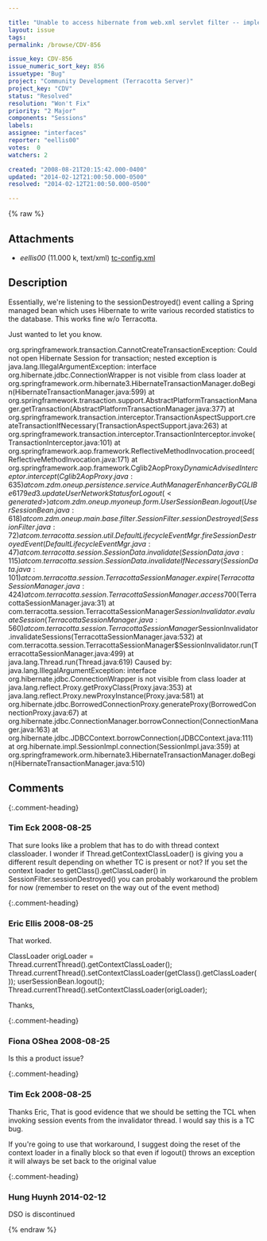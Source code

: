```yaml
---

title: "Unable to access hibernate from web.xml servlet filter -- implements HttpSessionListener"
layout: issue
tags: 
permalink: /browse/CDV-856

issue_key: CDV-856
issue_numeric_sort_key: 856
issuetype: "Bug"
project: "Community Development (Terracotta Server)"
project_key: "CDV"
status: "Resolved"
resolution: "Won't Fix"
priority: "2 Major"
components: "Sessions"
labels: 
assignee: "interfaces"
reporter: "eellis00"
votes:  0
watchers: 2

created: "2008-08-21T20:15:42.000-0400"
updated: "2014-02-12T21:00:50.000-0500"
resolved: "2014-02-12T21:00:50.000-0500"

---
```




{% raw %}


## Attachments

* <em>eellis00</em> (11.000 k, text/xml) [tc-config.xml](/attachments/CDV/CDV-856/tc-config.xml)




## Description

<div markdown="1" class="description">

Essentially, we're listening to the sessionDestroyed() event calling a Spring managed bean which uses Hibernate to write various recorded statistics to the database. This works fine w/o Terracotta.

Just wanted to let you know.

org.springframework.transaction.CannotCreateTransactionException: Could not open Hibernate Session for transaction; nested exception is java.lang.IllegalArgumentException: interface org.hibernate.jdbc.ConnectionWrapper is not visible from class loader
	at org.springframework.orm.hibernate3.HibernateTransactionManager.doBegin(HibernateTransactionManager.java:599)
	at org.springframework.transaction.support.AbstractPlatformTransactionManager.getTransaction(AbstractPlatformTransactionManager.java:377)
	at org.springframework.transaction.interceptor.TransactionAspectSupport.createTransactionIfNecessary(TransactionAspectSupport.java:263)
	at org.springframework.transaction.interceptor.TransactionInterceptor.invoke(TransactionInterceptor.java:101)
	at org.springframework.aop.framework.ReflectiveMethodInvocation.proceed(ReflectiveMethodInvocation.java:171)
	at org.springframework.aop.framework.Cglib2AopProxy$DynamicAdvisedInterceptor.intercept(Cglib2AopProxy.java:635)
	at com.zdm.oneup.persistence.service.AuthManager$$EnhancerByCGLIB$$e6179ed3.updateUserNetworkStatusforLogout(<generated>)
	at com.zdm.oneup.myoneup.form.UserSessionBean.logout(UserSessionBean.java:618)
	at com.zdm.oneup.main.base.filter.SessionFilter.sessionDestroyed(SessionFilter.java:72)
	at com.terracotta.session.util.DefaultLifecycleEventMgr.fireSessionDestroyedEvent(DefaultLifecycleEventMgr.java:47)
	at com.terracotta.session.SessionData.invalidate(SessionData.java:115)
	at com.terracotta.session.SessionData.invalidateIfNecessary(SessionData.java:101)
	at com.terracotta.session.TerracottaSessionManager.expire(TerracottaSessionManager.java:424)
	at com.terracotta.session.TerracottaSessionManager.access$700(TerracottaSessionManager.java:31)
	at com.terracotta.session.TerracottaSessionManager$SessionInvalidator.evaluateSession(TerracottaSessionManager.java:560)
	at com.terracotta.session.TerracottaSessionManager$SessionInvalidator.invalidateSessions(TerracottaSessionManager.java:532)
	at com.terracotta.session.TerracottaSessionManager$SessionInvalidator.run(TerracottaSessionManager.java:499)
	at java.lang.Thread.run(Thread.java:619)
Caused by: java.lang.IllegalArgumentException: interface org.hibernate.jdbc.ConnectionWrapper is not visible from class loader
	at java.lang.reflect.Proxy.getProxyClass(Proxy.java:353)
	at java.lang.reflect.Proxy.newProxyInstance(Proxy.java:581)
	at org.hibernate.jdbc.BorrowedConnectionProxy.generateProxy(BorrowedConnectionProxy.java:67)
	at org.hibernate.jdbc.ConnectionManager.borrowConnection(ConnectionManager.java:163)
	at org.hibernate.jdbc.JDBCContext.borrowConnection(JDBCContext.java:111)
	at org.hibernate.impl.SessionImpl.connection(SessionImpl.java:359)
	at org.springframework.orm.hibernate3.HibernateTransactionManager.doBegin(HibernateTransactionManager.java:510)


</div>

## Comments


{:.comment-heading}
### **Tim Eck** <span class="date">2008-08-25</span>

<div markdown="1" class="comment">

That sure looks like a problem that has to do with thread context classloader. I wonder if Thread.getContextClassLoader() is giving you a different result depending on whether TC is present or not? If you set the context loader to getClass().getClassLoader() in SessionFilter.sessionDestroyed() you can probably workaround the problem for now (remember to reset on the way out of the event method)

</div>


{:.comment-heading}
### **Eric Ellis** <span class="date">2008-08-25</span>

<div markdown="1" class="comment">

That worked.

ClassLoader origLoader = Thread.currentThread().getContextClassLoader();
Thread.currentThread().setContextClassLoader(getClass().getClassLoader());
userSessionBean.logout();
Thread.currentThread().setContextClassLoader(origLoader);

Thanks,

</div>


{:.comment-heading}
### **Fiona OShea** <span class="date">2008-08-25</span>

<div markdown="1" class="comment">

Is this a product issue?

</div>


{:.comment-heading}
### **Tim Eck** <span class="date">2008-08-25</span>

<div markdown="1" class="comment">

Thanks Eric, That is good evidence that we should be setting the TCL when invoking session events from the invalidator thread. I would say this is a TC bug. 

If you're going to use that workaround, I suggest doing the reset of the context loader in a finally block so that even if logout() throws an exception it will always be set back to the original value



</div>


{:.comment-heading}
### **Hung Huynh** <span class="date">2014-02-12</span>

<div markdown="1" class="comment">

DSO is discontinued

</div>



{% endraw %}
